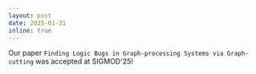 ```yaml
---
layout: post
date: 2025-01-31
inline: true
---
```


Our paper `Finding Logic Bugs in Graph-processing Systems via Graph-cutting` was accepted at SIGMOD'25!